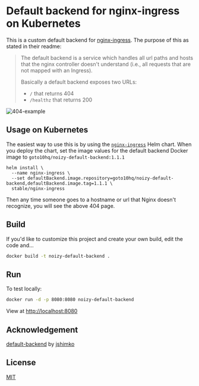 # Default backend for nginx-ingress on Kubernetes

This is a custom default backend for [nginx-ingress](https://github.com/kubernetes/ingress-nginx). The purpose of this as stated in their readme:

> The default backend is a service which handles all url paths and hosts that the nginx controller doesn't understand (i.e., all requests that are not mapped with an Ingress).
>
> Basically a default backend exposes two URLs:
>
> - `/` that returns 404
> - `/healthz` that returns 200

![404-example](noizy.gif)

## Usage on Kubernetes

The easiest way to use this is by using the [`nginx-ingress`](https://github.com/kubernetes/charts/tree/master/stable/nginx-ingress) Helm chart. When you deploy the chart, set the image values for the default backend Docker image to `goto10hq/noizy-default-backend:1.1.1`

```
helm install \
  --name nginx-ingress \
  --set defaultBackend.image.repository=goto10hq/noizy-default-backend,defaultBackend.image.tag=1.1.1 \  
  stable/nginx-ingress
```

Then any time someone goes to a hostname or url that Nginx doesn't recognize, you will see the above 404 page.

## Build

If you'd like to customize this project and create your own build, edit the code and...

```sh
docker build -t noizy-default-backend .
```

## Run

To test locally:

```sh
docker run -d -p 8080:8080 noizy-default-backend
```

View at <http://localhost:8080>

## Acknowledgement

[default-backend](https://github.com/jshimko/default-backend) by [jshimko](https://github.com/jshimko)

## License

[MIT](./LICENSE.md)
